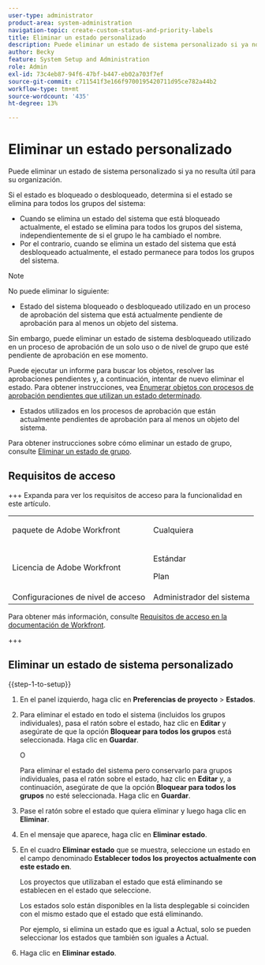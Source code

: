 ```yaml
---
user-type: administrator
product-area: system-administration
navigation-topic: create-custom-status-and-priority-labels
title: Eliminar un estado personalizado
description: Puede eliminar un estado de sistema personalizado si ya no resulta útil para su organización.
author: Becky
feature: System Setup and Administration
role: Admin
exl-id: 73c4eb87-94f6-47bf-b447-eb02a703f7ef
source-git-commit: c711541f3e166f9700195420711d95ce782a44b2
workflow-type: tm+mt
source-wordcount: '435'
ht-degree: 13%

---
```


# Eliminar un estado personalizado

Puede eliminar un estado de sistema personalizado si ya no resulta útil para su organización.

Si el estado es bloqueado o desbloqueado, determina si el estado se elimina para todos los grupos del sistema:

* Cuando se elimina un estado del sistema que está bloqueado actualmente, el estado se elimina para todos los grupos del sistema, independientemente de si el grupo le ha cambiado el nombre.
* Por el contrario, cuando se elimina un estado del sistema que está desbloqueado actualmente, el estado permanece para todos los grupos del sistema.


>[!NOTE]
>
>No puede eliminar lo siguiente:
>
>* Estado del sistema bloqueado o desbloqueado utilizado en un proceso de aprobación del sistema que está actualmente pendiente de aprobación para al menos un objeto del sistema.
>
>  Sin embargo, puede eliminar un estado de sistema desbloqueado utilizado en un proceso de aprobación de un solo uso o de nivel de grupo que esté pendiente de aprobación en ese momento.
>
>  Puede ejecutar un informe para buscar los objetos, resolver las aprobaciones pendientes y, a continuación, intentar de nuevo eliminar el estado. Para obtener instrucciones, vea [Enumerar objetos con procesos de aprobación pendientes que utilizan un estado determinado](../../../administration-and-setup/customize-workfront/creating-custom-status-and-priority-labels/list-objects-pending-approval-certain-status.md).
>
>* Estados utilizados en los procesos de aprobación que están actualmente pendientes de aprobación para al menos un objeto del sistema.

Para obtener instrucciones sobre cómo eliminar un estado de grupo, consulte [Eliminar un estado de grupo](../../../administration-and-setup/manage-groups/manage-group-statuses/delete-a-group-status.md).

## Requisitos de acceso

+++ Expanda para ver los requisitos de acceso para la funcionalidad en este artículo.

<table style="table-layout:auto"> 
 <col> 
 <col> 
 <tbody> 
  <tr> 
   <td>paquete de Adobe Workfront</td> 
   <td><p>Cualquiera</p></td> 
  </tr> 
  <tr> 
   <td>Licencia de Adobe Workfront</td> 
   <td><p>Estándar</p>
       <p>Plan</p></td>
  </tr> 
  <tr> 
   <td>Configuraciones de nivel de acceso</td> 
   <td>Administrador del sistema</td> 
  </tr> 
 </tbody> 
</table>

Para obtener más información, consulte [Requisitos de acceso en la documentación de Workfront](/help/quicksilver/administration-and-setup/add-users/access-levels-and-object-permissions/access-level-requirements-in-documentation.md).

+++

## Eliminar un estado de sistema personalizado

{{step-1-to-setup}}

1. En el panel izquierdo, haga clic en **Preferencias de proyecto** > **Estados**.

1. Para eliminar el estado en todo el sistema (incluidos los grupos individuales), pasa el ratón sobre el estado, haz clic en **Editar** y asegúrate de que la opción **Bloquear para todos los grupos** está seleccionada. Haga clic en **Guardar**.

   O

   Para eliminar el estado del sistema pero conservarlo para grupos individuales, pasa el ratón sobre el estado, haz clic en **Editar** y, a continuación, asegúrate de que la opción **Bloquear para todos los grupos** no esté seleccionada. Haga clic en **Guardar**.

1. Pase el ratón sobre el estado que quiera eliminar y luego haga clic en **Eliminar**.
1. En el mensaje que aparece, haga clic en **Eliminar estado**.
1. En el cuadro **Eliminar estado** que se muestra, seleccione un estado en el campo denominado **Establecer todos los proyectos actualmente con este estado en**.

   Los proyectos que utilizaban el estado que está eliminando se establecen en el estado que seleccione.

   Los estados solo están disponibles en la lista desplegable si coinciden con el mismo estado que el estado que está eliminando.

   Por ejemplo, si elimina un estado que es igual a Actual, solo se pueden seleccionar los estados que también son iguales a Actual.

1. Haga clic en **Eliminar estado**.
